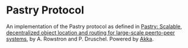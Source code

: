 # Pastry Protocol

An implementation of the Pastry protocol as defined in [Pastry: Scalable, decentralized object location and routing for large-scale peerto-peer systems](http://rowstron.azurewebsites.net/PAST/pastry.pdf), by A. Rowstron and P. Druschel. Powered by [Akka](https://getakka.net/).
